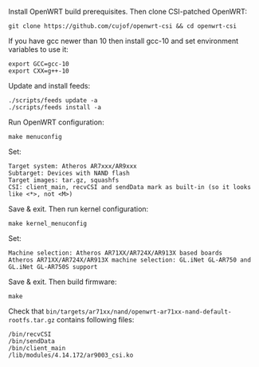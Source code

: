 Install OpenWRT build prerequisites. Then clone CSI-patched OpenWRT:
```
git clone https://github.com/cujof/openwrt-csi && cd openwrt-csi
```
If you have gcc newer than 10 then install gcc-10 and set environment variables to use it:
```
export GCC=gcc-10
export CXX=g++-10
```
Update and install feeds:
```
./scripts/feeds update -a
./scripts/feeds install -a
```
Run OpenWRT configuration:
```
make menuconfig
```
Set:
```
Target system: Atheros AR7xxx/AR9xxx
Subtarget: Devices with NAND flash
Target images: tar.gz, squashfs
CSI: client_main, recvCSI and sendData mark as built-in (so it looks like <*>, not <M>)
```
Save & exit. Then run kernel configuration:
```
make kernel_menuconfig
```
Set:
```
Machine selection: Atheros AR71XX/AR724X/AR913X based boards
Atheros AR71XX/AR724X/AR913X machine selection: GL.iNet GL-AR750 and GL.iNet GL-AR750S support
```
Save & exit. Then build firmware:
```
make
```
Check that `bin/targets/ar71xx/nand/openwrt-ar71xx-nand-default-rootfs.tar.gz` contains following files:
```
/bin/recvCSI
/bin/sendData
/bin/client_main
/lib/modules/4.14.172/ar9003_csi.ko
```
